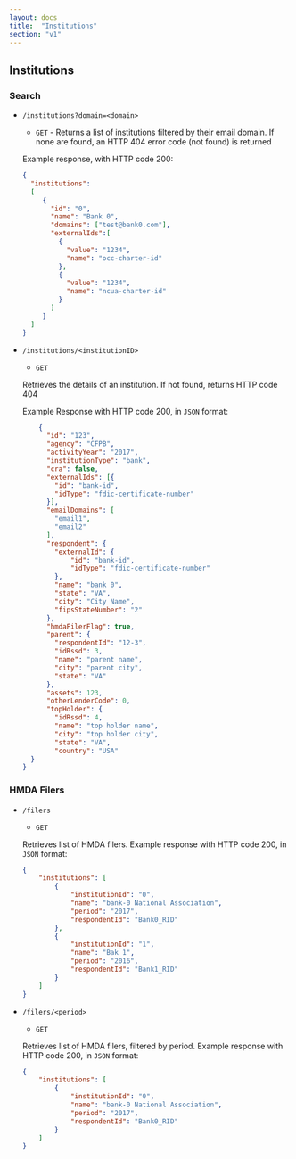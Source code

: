 ```yaml
---
layout: docs
title:  "Institutions"
section: "v1"
---
```

## Institutions

### Search

* `/institutions?domain=<domain>`

   * `GET` - Returns a list of institutions filtered by their email domain. If none are found, an HTTP 404 error code (not found) is returned

   Example response, with HTTP code 200:

   ```json
   {
     "institutions":
     [
        {
          "id": "0",
          "name": "Bank 0",
          "domains": ["test@bank0.com"],
          "externalIds":[
            {
              "value": "1234",
              "name": "occ-charter-id"
            },
            {
              "value": "1234",
              "name": "ncua-charter-id"
            }
          ]
        }
     ]
   }
   ```
   
* `/institutions/<institutionID>`

    * `GET`

    Retrieves the details of an institution. If not found, returns HTTP code 404

    Example Response with HTTP code 200, in `JSON` format:

    ```json
        {
          "id": "123",
          "agency": "CFPB",
          "activityYear": "2017",
          "institutionType": "bank",
          "cra": false,
          "externalIds": [{
            "id": "bank-id",
            "idType": "fdic-certificate-number"
          }],
          "emailDomains": [
            "email1",
            "email2"
          ],
          "respondent": {
            "externalId": {
                "id": "bank-id",
                "idType": "fdic-certificate-number"
            },
            "name": "bank 0",
            "state": "VA",
            "city": "City Name",
            "fipsStateNumber": "2"
          },
          "hmdaFilerFlag": true,
          "parent": {
            "respondentId": "12-3",
            "idRssd": 3,
            "name": "parent name",
            "city": "parent city",
            "state": "VA"
          },
          "assets": 123,
          "otherLenderCode": 0,
          "topHolder": {
            "idRssd": 4,
            "name": "top holder name",
            "city": "top holder city",
            "state": "VA",
            "country": "USA"
      }
    }
    ```

### HMDA Filers

* `/filers`

    * `GET`

    Retrieves list of HMDA filers.
    Example response with HTTP code 200, in `JSON` format:

    ```json
    {
        "institutions": [
            {
                "institutionId": "0",
                "name": "bank-0 National Association",
                "period": "2017",
                "respondentId": "Bank0_RID"
            },
            {
                "institutionId": "1",
                "name": "Bak 1",
                "period": "2016",
                "respondentId": "Bank1_RID"
            }
        ]
    }
    ```

* `/filers/<period>`

    * `GET`

    Retrieves list of HMDA filers, filtered by period.
    Example response with HTTP code 200, in `JSON` format:

    ```json
    {
        "institutions": [
            {
                "institutionId": "0",
                "name": "bank-0 National Association",
                "period": "2017",
                "respondentId": "Bank0_RID"
            }
        ]
    }
    ```
